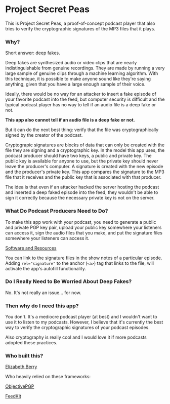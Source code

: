 # Project Secret Peas
This is Project Secret Peas, a proof-of-concept podcast player that also tries to verify the cryptographic signatures of the MP3 files that it plays.

### Why?
Short answer: deep fakes.

Deep fakes are synthesized audio or video clips that are nearly indistinguishable from genuine recordings. They are made by running a very large sample of genuine clips through a machine learning algorithm. With this technique, it is possible to make anyone sound like they're saying anything, given that you have a large enough sample of their voice.

Ideally, there would be no way for an attacker to insert a fake episode of your favorite podcast into the feed, but computer security is difficult and the typical podcast player has no way to tell if an audio file is a deep fake or not.

**This app also cannot tell if an audio file is a deep fake or not.**

But it can do the next best thing: verify that the file was cryptographically signed by the creator of the podcast.

Cryptograpic signatures are blocks of data that can only be created with the file they are signing and a cryptographic key. In the model this app uses, the podcast producer should have two keys, a public and private key. The public key is available for anyone to use, but the private key should never leave the producer's computer. A signature is created with the new episode and the producer's private key. This app compares the signature to the MP3 file that it receives and the public key that is associated with that producer.

The idea is that even if an attacker hacked the server hosting the podcast and inserted a deep faked episode into the feed, they wouldn't be able to sign it correctly because the necessary private key is not on the server.

### What Do Podcast Producers Need to Do?
To make this app work with your podcast, you need to generate a public and private PGP key pair, upload your public key somewhere your listeners can access it, sign the audio files that you make, and put the signature files somewhere your listeners can access it.

[Software and Resources](https://www.openpgp.org)

You can link to the signature files in the show notes of a particular episode. Adding `rel="signature"` to the anchor (`<a>`) tag that links to the file, will activate the app's autofill functionality.

### Do I Really Need to Be Worried About Deep Fakes?
No. It's not really an issue... for now.

### Then why do I need this app?
You don't. It's a mediocre podcast player (at best) and I wouldn't want to use it to listen to my podcasts. However, I believe that it's currently the best way to verify the cryptographic signatures of your podcast episodes.

Also cryptography is really cool and I would love it if more podcasts adopted these practices.

### Who built this?
[Elizabeth Berry](https://berrygood.website)

Who heavily relied on these frameworks:

[ObjectivePGP](https://objectivepgp.com)

[FeedKit](https://github.com/nmdias/FeedKit)
